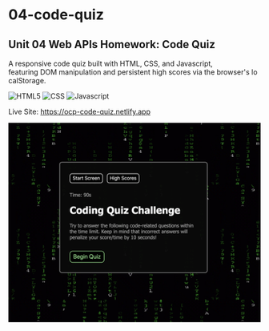 # 04-code-quiz
## Unit 04 Web APIs Homework: Code Quiz

A responsive code quiz built with HTML, CSS, and Javascript, featuring DOM manipulation and persistent high scores via the browser's localStorage. 

![HTML5](https://img.shields.io/badge/HTML5-orange)
![CSS](https://img.shields.io/badge/CSS-blue)
![Javascript](https://img.shields.io/badge/Javascript-yellow)

Live Site: https://ocp-code-quiz.netlify.app

![Screenshot](assets/04-code-quiz-screenshot.png)
